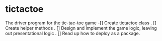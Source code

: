 # tictactoe
The driver program for the tic-tac-toe game
-[] Create tictactoe class
. [] Create helper methods
. [] Design and implement the game logic, leaving out presentational logic
. [] Read up how to deploy as a package.
 
